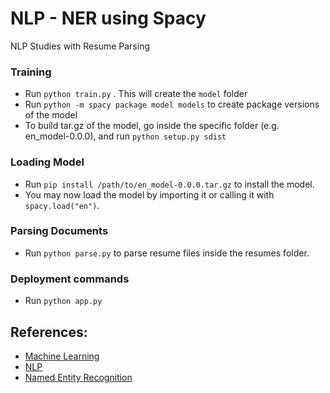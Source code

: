 # NLP - NER using Spacy

NLP Studies with Resume Parsing

### Training
* Run `python train.py` . This will create the `model` folder
* Run `python -m spacy package model models` to create package versions of the model
* To build tar.gz of the model, go inside the specific folder (e.g. en_model-0.0.0), and run `python setup.py sdist`

### Loading Model
* Run `pip install /path/to/en_model-0.0.0.tar.gz` to install the model.
* You may now load the model by importing it or calling it with `spacy.load("en")`.

### Parsing Documents
* Run `python parse.py` to parse resume files inside the resumes folder.

### Deployment commands
* Run `python app.py`

## References:
* [Machine Learning](https://medium.com/tag/machine-learning?source=post)
* [NLP](https://medium.com/tag/nlp?source=post)
* [Named Entity
Recognition](https://medium.com/tag/named-entity-recognition?source=post)
